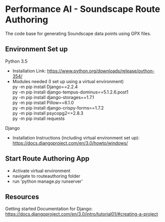 # Performance AI - Soundscape Route Authoring
The code base for generating Soundscape data points using GPX files.

## Environment Set up
Python 3.5
- Installation Link:  https://www.python.org/downloads/release/python-354/
- Modules needed (I set up using a virtual environment)  
py -m pip install Django==2.2.4  
py -m pip install django-tempus-dominus==5.1.2.6.post1  
py -m pip install django-storages==1.7.1  
py -m pip install Pillow==6.1.0  
py -m pip install django-crispy-forms==1.7.2  
py -m pip install psycopg2==2.8.3  
py -m pip install requests


Django
- Installation Instructions (including virtual environment set up): https://docs.djangoproject.com/en/3.0/howto/windows/
 
## Start Route Authoring App
- Activate virtual environment
- navigate to routeauthoring folder
- run 'python manage.py runserver'

## Resources
Getting started Documentation for Django: https://docs.djangoproject.com/en/3.0/intro/tutorial01/#creating-a-project
